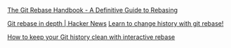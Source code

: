 
[The Git Rebase Handbook - A Definitive Guide to Rebasing](https://www.freecodecamp.org/news/git-rebase-handbook/)

[Git rebase in depth | Hacker News](https://news.ycombinator.com/item?id=19877811)
[Learn to change history with git rebase!](https://git-rebase.io/)

[How to keep your Git history clean with interactive rebase](https://about.gitlab.com/blog/2020/11/23/keep-git-history-clean-with-interactive-rebase/)
